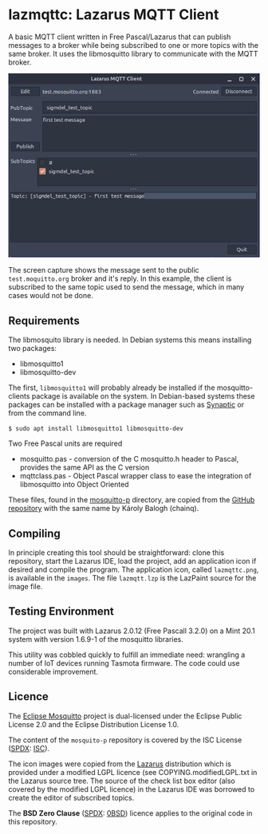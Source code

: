 # lazmqttc: Lazarus MQTT Client

A basic MQTT client written in Free Pascal/Lazarus that can publish messages to a broker while being subscribed to one or more topics with the same broker. It uses the libmosquitto library to communicate with the MQTT broker.

![screenshot](images/test_mosquitto.jpg)

The screen capture shows the message sent to the public `test.moquitto.org` broker and it's reply. In this example, the client is subscribed to the same topic used to send the message, which in many cases would not be done.

## Requirements

The libmosquito library is needed. In Debian systems this means installing two packages:
-  libmosquitto1    
-  libmosquitto-dev 

The first, `libmosquitto1` will probably already be installed if the mosquitto-clients package is available on the system. In Debian-based systems these packages can be installed with a package manager such as [Synaptic](http://www.nongnu.org/synaptic/) or from the command line.

    $ sudo apt install libmosquitto1 libmosquitto-dev

Two Free Pascal units are required

- mosquitto.pas - conversion of the C mosquitto.h header to Pascal, provides the same API as the C version
- mqttclass.pas - Object Pascal wrapper class to ease the integration of libmosquitto into Object Oriented 

These files, found in the [mosquitto-p](mosquitto-p/) directory, are copied from the [GitHub repository](https://github.com/chainq/mosquitto-p) with the same name by Károly Balogh (chainq).

## Compiling

In principle creating this tool should be straightforward: clone this repository, start the Lazarus IDE, load the project, add an application icon if desired and compile the program. The application icon, called `lazmqttc.png`, is available in the `images`. The file `lazmqtt.lzp` is the LazPaint source for the image file. 

## Testing Environment

The project was built with Lazarus 2.0.12 (Free Pascall 3.2.0) on a Mint 20.1 system with version 1.6.9-1 of the mosquitto libraries. 

This utility was cobbled quickly to fulfill an immediate need: wrangling a number of IoT devices running Tasmota firmware. The code could use considerable improvement.

## Licence

The [Eclipse Mosquitto](https://github.com/eclipse/mosquitto) project is dual-licensed under the Eclipse Public License 2.0 and the
Eclipse Distribution License 1.0.

The content of the `mosquito-p` repository is covered by the ISC License ([SPDX](https://spdx.dev/): [ISC](https://spdx.org/licenses/ISC.html)).

The icon images were copied from the [Lazarus](https://www.lazarus-ide.org/) distribution which is provided under a modified LGPL licence (see COPYING.modifiedLGPL.txt in the Lazarus source tree. The source of the check list box editor (also covered by the modified LGPL licence) in the Lazarus IDE was borrowed to create the editor of subscribed topics. 

The **BSD Zero Clause** ([SPDX](https://spdx.dev/): [0BSD](https://spdx.org/licenses/0BSD.html)) licence applies to the original code in this repository.
